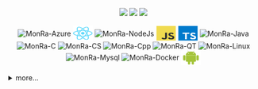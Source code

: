 <!--Hello
<h2><img src="https://emojis.slackmojis.com/emojis/images/1531849430/4246/blob-sunglasses.gif?1531849430" width="30"/> Hi 👋 , I'm MonRá! <img src="https://media.giphy.com/media/12oufCB0MyZ1Go/giphy.gif" width="50"></h2>
-->

<div>
  </p>
  <div align="center">
   <a href="https://www.facebook.com/ramon.chaib" target="_blank"><img src="https://img.shields.io/badge/-Facebook-%230077B5?style=for-the-badge&logo=facebook&logoColor=white" target="_blank"></a> 
  <a href="https://www.instagram.com/monrapps/" target="_blank"><img src="https://img.shields.io/badge/-Instagram-%23E4405F?style=for-the-badge&logo=instagram&logoColor=white" target="_blank"></a>
  <a href="https://www.linkedin.com/in/ramon-chaib-27007635/" target="_blank"><img src="https://img.shields.io/badge/-LinkedIn-%230077B5?style=for-the-badge&logo=linkedin&logoColor=white" target="_blank"></a>   
</div>
  
 <div style="display: inline_block" align="center"><br>
  <img align="center" alt="MonRa-Azure" height="30" width="40" src="https://cdn.jsdelivr.net/gh/devicons/devicon/icons/azure/azure-original.svg">
  <img align="center" alt="MonRa-React" height="30" width="40" src="https://raw.githubusercontent.com/devicons/devicon/master/icons/react/react-original.svg">
  <img align="center" alt="MonRa-NodeJs" height="30" width="40" src="https://cdn.jsdelivr.net/gh/devicons/devicon/icons/nodejs/nodejs-original.svg">
  <img align="center" alt="MonRa-Js" height="30" width="40" src="https://raw.githubusercontent.com/devicons/devicon/master/icons/javascript/javascript-original.svg">     <img align="center" alt="MonRa-Ts" height="30" width="40" src="https://raw.githubusercontent.com/devicons/devicon/master/icons/typescript/typescript-original.svg">
  <img align="center" alt="MonRa-Java" height="30" width="40" src="https://cdn.jsdelivr.net/gh/devicons/devicon/icons/java/java-original.svg">
  <img align="center" alt="MonRa-C" height="30" width="40" src="https://cdn.jsdelivr.net/gh/devicons/devicon/icons/c/c-original.svg">
  <img align="center" alt="MonRa-CS" height="30" width="40" src="https://cdn.jsdelivr.net/gh/devicons/devicon/icons/csharp/csharp-original.svg">
  <img align="center" alt="MonRa-Cpp" height="30" width="40" src="https://cdn.jsdelivr.net/gh/devicons/devicon/icons/cplusplus/cplusplus-original.svg">
  <img align="center" alt="MonRa-QT" height="30" width="40" src="https://cdn.jsdelivr.net/gh/devicons/devicon/icons/qt/qt-original.svg">
  <img align="center" alt="MonRa-Linux" height="30" width="40" src="https://cdn.jsdelivr.net/gh/devicons/devicon/icons/linux/linux-original.svg">
  <img align="center" alt="MonRa-Mysql" height="30" width="40" src="https://cdn.jsdelivr.net/gh/devicons/devicon/icons/mysql/mysql-original.svg">
  <img align="center" alt="MonRa-Docker" height="30" width="40" src="https://cdn.jsdelivr.net/gh/devicons/devicon/icons/docker/docker-original.svg">  
  <img align="center" alt="MonRa-Android" height="30" width="40" src="https://github.com/devicons/devicon/blob/master/icons/android/android-original.svg">
  
</div>
</a>

</br>
<!--
[![github activity graph](https://activity-graph.herokuapp.com/graph?username=monrapps&theme=chartreuse-dark)](https://github.com/monrapps/)
-->
<div>
<details>
      <summary>more...</summary>
      
<!--
### <img src="https://media.giphy.com/media/VgCDAzcKvsR6OM0uWg/giphy.gif" width="50"> A little more about me...  

```javascript
const monra = {
    pronouns: "He" | "Him",
    code: ["any"],
    askMeAbout: ["any"],
    technologies: {
        backEnd: {
            js: ["any"],
        },
        mobileApp: {
            native: ["Android Development"]
        },
        devOps: ["AWS", "Docker🐳", "Route53", "Nginx"],
        databases: ["mongo", "MySql", "sqlite"],
        misc: ["Firebase", "Socket.IO", "selenium", "open-cv", "php", "SuiteApp"]
    },
    architecture: ["Serverless Architecture", "Progressive web applications", "Single page applications"],
    currentFocus: "Building Robots to ease opertations",
    funFact: "There are two ways to write error-free programs; only the third one works"
};
```
-->

---
<!--START_SECTION:waka-->
![Code Time](http://img.shields.io/badge/Code%20Time-688%20hrs%204%20mins-blue)

![Profile Views](http://img.shields.io/badge/Profile%20Views-0-blue)

![Lines of code](https://img.shields.io/badge/From%20Hello%20World%20I%27ve%20Written-3.0%20million%20lines%20of%20code-blue)

**🐱 My GitHub Data** 

> 📦 39.8 kB Used in GitHub's Storage 
 > 
> 🏆 1,857 Contributions in the Year 2024
 > 
> 🚫 Not Opted to Hire
 > 
> 📜 24 Public Repositories 
 > 
> 🔑 18 Private Repositories 
 > 
**I'm an Early 🐤** 

```text
🌞 Morning                8101 commits        █████████░░░░░░░░░░░░░░░░   35.18 % 
🌆 Daytime                10738 commits       ████████████░░░░░░░░░░░░░   46.63 % 
🌃 Evening                3463 commits        ████░░░░░░░░░░░░░░░░░░░░░   15.04 % 
🌙 Night                  725 commits         █░░░░░░░░░░░░░░░░░░░░░░░░   03.15 % 
```
📅 **I'm Most Productive on Thursday** 

```text
Monday                   4297 commits        █████░░░░░░░░░░░░░░░░░░░░   18.66 % 
Tuesday                  4271 commits        █████░░░░░░░░░░░░░░░░░░░░   18.55 % 
Wednesday                4472 commits        █████░░░░░░░░░░░░░░░░░░░░   19.42 % 
Thursday                 4913 commits        █████░░░░░░░░░░░░░░░░░░░░   21.34 % 
Friday                   3113 commits        ███░░░░░░░░░░░░░░░░░░░░░░   13.52 % 
Saturday                 1175 commits        █░░░░░░░░░░░░░░░░░░░░░░░░   05.10 % 
Sunday                   786 commits         █░░░░░░░░░░░░░░░░░░░░░░░░   03.41 % 
```


📊 **This Week I Spent My Time On** 

```text
🕑︎ Time Zone: America/Sao_Paulo

💬 Programming Languages: 
Markdown                 2 hrs 53 mins       ██████████░░░░░░░░░░░░░░░   38.80 % 
TypeScript               2 hrs 22 mins       ████████░░░░░░░░░░░░░░░░░   31.76 % 
Other                    59 mins             ███░░░░░░░░░░░░░░░░░░░░░░   13.33 % 
SQL                      34 mins             ██░░░░░░░░░░░░░░░░░░░░░░░   07.74 % 
Docker                   12 mins             █░░░░░░░░░░░░░░░░░░░░░░░░   02.76 % 

🔥 Editors: 
VS Code                  7 hrs 27 mins       █████████████████████████   100.00 % 

🐱‍💻 Projects: 
Markdown                 3 hrs 48 mins       █████████████░░░░░░░░░░░░   51.11 % 
wlm-backend              2 hrs 22 mins       ████████░░░░░░░░░░░░░░░░░   31.76 % 
wlm-infra                58 mins             ███░░░░░░░░░░░░░░░░░░░░░░   12.99 % 
dbdump                   12 mins             █░░░░░░░░░░░░░░░░░░░░░░░░   02.78 % 
wlm-esp32                4 mins              ░░░░░░░░░░░░░░░░░░░░░░░░░   00.93 % 

💻 Operating System: 
Windows                  3 hrs 54 mins       █████████████░░░░░░░░░░░░   52.47 % 
WSL                      3 hrs 32 mins       ████████████░░░░░░░░░░░░░   47.53 % 
```

**I Mostly Code in C** 

```text
C                        9 repos             ████░░░░░░░░░░░░░░░░░░░░░   17.65 % 
C++                      8 repos             ████░░░░░░░░░░░░░░░░░░░░░   15.69 % 
HTML                     4 repos             ██░░░░░░░░░░░░░░░░░░░░░░░   07.84 % 
TypeScript               4 repos             ██░░░░░░░░░░░░░░░░░░░░░░░   07.84 % 
Python                   2 repos             █░░░░░░░░░░░░░░░░░░░░░░░░   03.92 % 
```



**Timeline**

![Lines of Code chart](https://raw.githubusercontent.com/monrapps/monrapps/master/assets/bar_graph.png)


 Last Updated on 05/08/2024 18:40:47 UTC
<!--END_SECTION:waka-->
